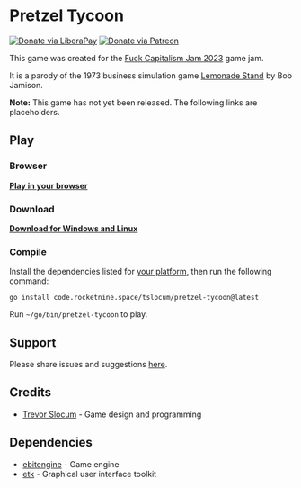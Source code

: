 # Pretzel Tycoon
[![Donate via LiberaPay](https://img.shields.io/liberapay/receives/rocketnine.space.svg?logo=liberapay)](https://liberapay.com/rocketnine.space)
[![Donate via Patreon](https://img.shields.io/badge/dynamic/json?color=%23e85b46&label=Patreon&query=data.attributes.patron_count&suffix=%20patrons&url=https%3A%2F%2Fwww.patreon.com%2Fapi%2Fcampaigns%2F5252223)](https://www.patreon.com/rocketnine)

This game was created for the [Fuck Capitalism Jam 2023](https://itch.io/jam/fuck-capitalism-jam-2023)
game jam.

It is a parody of the 1973 business simulation game [Lemonade Stand](https://en.wikipedia.org/wiki/Lemonade_Stand)
by Bob Jamison.

**Note:** This game has not yet been released. The following links are placeholders. 

## Play

### Browser

[**Play in your browser**](https://rocketnine.itch.io/pretzel-tycoon)

### Download

[**Download for Windows and Linux**](https://rocketnine.itch.io/pretzel-tycoon#download)

### Compile

Install the dependencies listed for [your platform](https://github.com/hajimehoshi/ebiten/blob/main/README.md#platforms),
then run the following command:

`go install code.rocketnine.space/tslocum/pretzel-tycoon@latest`

Run `~/go/bin/pretzel-tycoon` to play.

## Support

Please share issues and suggestions [here](https://code.rocketnine.space/tslocum/pretzel-tycoon/issues).

## Credits

- [Trevor Slocum](https://rocketnine.space) - Game design and programming

## Dependencies

- [ebitengine](https://github.com/hajimehoshi/ebiten) - Game engine
- [etk](https://code.rocketnine.space/tslocum/etk) - Graphical user interface toolkit
